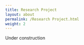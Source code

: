 ```yaml
---
title: Research Project
layout: about
permalink: /Research Project.html
weight: 2
---
```


Under construction